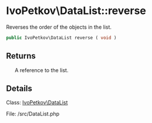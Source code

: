 # IvoPetkov\DataList::reverse

Reverses the order of the objects in the list.

```php
public IvoPetkov\DataList reverse ( void )
```

## Returns

&nbsp;&nbsp;&nbsp;&nbsp;&nbsp;&nbsp;A reference to the list.

## Details

Class: [IvoPetkov\DataList](ivopetkov.datalist.class.md)

File: /src/DataList.php

